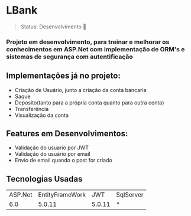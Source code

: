 # LBank

> Status: Desenvolvimento 🚧

### Projeto em desenvolvimento, para treinar e melhorar os conhecimentos em ASP.Net com implementação de ORM's e sistemas de segurança com autentificação

## Implementações já no projeto:
* Criação de Usuário, junto a criação da conta bancaria
* Saque
* Deposito(tanto para a própria conta quanto para outra conta)
* Transferência
* Visualização da conta

## Features em Desenvolvimentos:
* Validação do usuario por JWT
* Validação do usuário por email
* Envio de email quando o post for criado

## Tecnologias Usadas

<table>
  <tr>
    <td>ASP.Net</td>
    <td>EntityFrameWork</td>
    <td>JWT</td>
    <td>SqlServer</td>
    </tr>
  <tr>
    <td>6.0</td>
    <td>5.0.11</td>
    <td>5.0.11</td>
    <td>*</td>
  </tr>
